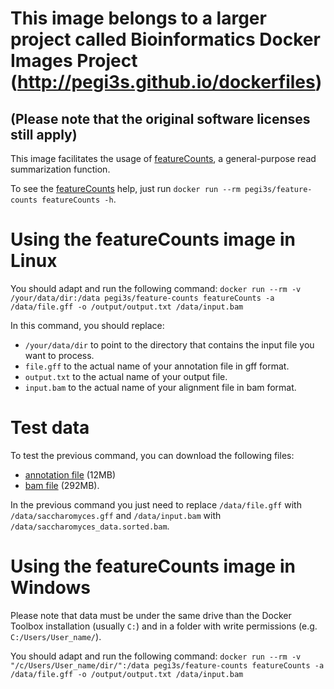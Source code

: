 # This image belongs to a larger project called Bioinformatics Docker Images Project (http://pegi3s.github.io/dockerfiles)
## (Please note that the original software licenses still apply)

This image facilitates the usage of [featureCounts](https://www.rdocumentation.org/packages/Rsubread/versions/1.22.2/topics/featureCounts), a general-purpose read summarization function.

To see the [featureCounts](https://www.rdocumentation.org/packages/Rsubread/versions/1.22.2/topics/featureCounts) help, just run `docker run --rm pegi3s/feature-counts featureCounts -h`.

# Using the featureCounts image in Linux

You should adapt and run the following command: `docker run --rm -v /your/data/dir:/data pegi3s/feature-counts featureCounts -a /data/file.gff -o /output/output.txt /data/input.bam`

In this command, you should replace:
- `/your/data/dir` to point to the directory that contains the input file you want to process.
- `file.gff` to the actual name of your annotation file in gff format.
- `output.txt` to the actual name of your output file.
- `input.bam` to the actual name of your alignment file in bam format.

# Test data

To test the previous command, you can download the following files:
- [annotation file](http://evolution6.i3s.up.pt/static/pegi3s/dockerfiles/featurecounts/saccharomyces.gff) (12MB)
- [bam file](http://evolution6.i3s.up.pt/static/pegi3s/dockerfiles/featurecounts/saccharomyces_data.sorted.bam) (292MB).

In the previous command you just need to replace `/data/file.gff` with `/data/saccharomyces.gff` and `/data/input.bam` with `/data/saccharomyces_data.sorted.bam`.

# Using the featureCounts image in Windows

Please note that data must be under the same drive than the Docker Toolbox installation (usually `C:`) and in a folder with write permissions (e.g. `C:/Users/User_name/`).

You should adapt and run the following command: `docker run --rm -v "/c/Users/User_name/dir/":/data pegi3s/feature-counts featureCounts -a /data/file.gff -o /output/output.txt /data/input.bam`
